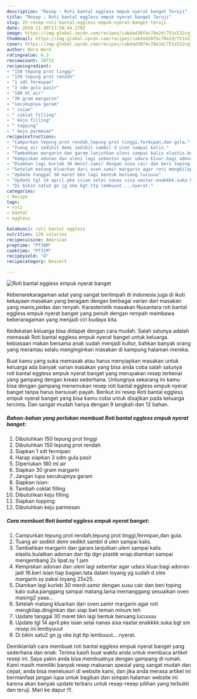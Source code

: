 ```yaml
---
description: "Resep : Roti bantal eggless empuk nyerat banget Teruji"
title: "Resep : Roti bantal eggless empuk nyerat banget Teruji"
slug: 25-resep-roti-bantal-eggless-empuk-nyerat-banget-teruji
date: 2020-11-30T13:58:44.270Z
image: https://img-global.cpcdn.com/recipes/cabdad38f4c78e2d/751x532cq70/roti-bantal-eggless-empuk-nyerat-banget-foto-resep-utama.jpg
thumbnail: https://img-global.cpcdn.com/recipes/cabdad38f4c78e2d/751x532cq70/roti-bantal-eggless-empuk-nyerat-banget-foto-resep-utama.jpg
cover: https://img-global.cpcdn.com/recipes/cabdad38f4c78e2d/751x532cq70/roti-bantal-eggless-empuk-nyerat-banget-foto-resep-utama.jpg
author: Nora Ward
ratingvalue: 4.3
reviewcount: 30712
recipeingredient:
- "150 tepung prot tinggi"
- "150 tepung prot rendah"
- "1 sdt fermipan"
- "3 sdm gula pasir"
- "180 ml air"
- "30 gram margarin"
- "secukupnya garam"
- " isian"
- " coklat filling"
- " keju filling"
- " topping"
- " keju parmesan"
recipeinstructions:
- "Campurkan tepung prot rendah,tepung prot tinggi,fermipan,dan gula."
- "Tuang air sedikit demi sedikit sambil d ulen sampai kalis."
- "Tambahkan margarin dan garam.lanjutkan uleni sampai kalis elastis.bulatkan adonan dan ttp dgn plastik wrap.diamkan sampai mengembang 2x lipat.sy 1 jam"
- "Kempiskan adonan dan uleni lagi sebentar agar udara kluar.bagi adonan jadi 16.beri isian tiap bagian.tata dalam loyang yg sudah d oles margarin.sy pakai loyang 25x25."
- "Diamkan lagi kurleb 30 menit.samir dengan susu cair dan beri toping kalo suka.panggang sampai matang.lama memanggang sesuaikan oven masing2 yaaa..."
- "Setelah matang kluarkan dari oven.samir margarin agar roti mengkilap.dinginkan dan siap bwt teman minum teh"
- "Update tanggal 30 maret bkn lagi bentuk beruang.lucuuuu"
- "Update tgl 14 april.pke isian selai nanas sisa nastar.enakkkk.suka bgt sm resep ini.lembyuuut"
- "Di bikin satu2 gn jg oke bgt.ttp lembuuut....nyerat."
categories:
- Recipe
tags:
- roti
- bantal
- eggless

katakunci: roti bantal eggless 
nutrition: 120 calories
recipecuisine: American
preptime: "PT30M"
cooktime: "PT31M"
recipeyield: "4"
recipecategory: Dessert

---
```



![Roti bantal eggless empuk nyerat banget](https://img-global.cpcdn.com/recipes/cabdad38f4c78e2d/751x532cq70/roti-bantal-eggless-empuk-nyerat-banget-foto-resep-utama.jpg)

Kebenarekaragaman adat yang sangat berlimpah di Indonesia juga di ikuti kekayaan masakan yang beragam dengan berbagai varian dari masakan yang manis,pedas dan renyah. Karasteristik masakan Nusantara roti bantal eggless empuk nyerat banget yang penuh dengan rempah membawa keberaragaman yang menjadi ciri budaya kita.




Kedekatan keluarga bisa didapat dengan cara mudah. Salah satunya adalah memasak Roti bantal eggless empuk nyerat banget untuk keluarga. kebiasaan makan bersama anak sudah menjadi kultur, bahkan banyak orang yang merantau selalu menginginkan masakan di kampung halaman mereka.

Buat kamu yang suka memasak atau harus menyiapkan masakan untuk keluarga ada banyak varian masakan yang bisa anda coba salah satunya roti bantal eggless empuk nyerat banget yang merupakan resep terkenal yang gampang dengan kreasi sederhana. Untungnya sekarang ini kamu bisa dengan gampang menemukan resep roti bantal eggless empuk nyerat banget tanpa harus bersusah payah.
Berikut ini resep Roti bantal eggless empuk nyerat banget yang bisa kamu coba untuk disajikan pada keluarga tercinta. Dan sangat mudah hanya dengan 9 langkah dan 12 bahan.


<!--inarticleads1-->

##### Bahan-bahan yang perlukan membuat Roti bantal eggless empuk nyerat banget:

1. Dibutuhkan 150 tepung prot tinggi
1. Dibutuhkan 150 tepung prot rendah
1. Siapkan 1 sdt fermipan
1. Harap siapkan 3 sdm gula pasir
1. Diperlukan 180 ml air
1. Siapkan 30 gram margarin
1. Jangan lupa secukupnya garam
1. Siapkan  isian:
1. Tambah  coklat filling
1. Dibutuhkan  keju filling
1. Siapkan  topping:
1. Dibutuhkan  keju parmesan




<!--inarticleads2-->

##### Cara membuat  Roti bantal eggless empuk nyerat banget:

1. Campurkan tepung prot rendah,tepung prot tinggi,fermipan,dan gula.
1. Tuang air sedikit demi sedikit sambil d ulen sampai kalis.
1. Tambahkan margarin dan garam.lanjutkan uleni sampai kalis elastis.bulatkan adonan dan ttp dgn plastik wrap.diamkan sampai mengembang 2x lipat.sy 1 jam
1. Kempiskan adonan dan uleni lagi sebentar agar udara kluar.bagi adonan jadi 16.beri isian tiap bagian.tata dalam loyang yg sudah d oles margarin.sy pakai loyang 25x25.
1. Diamkan lagi kurleb 30 menit.samir dengan susu cair dan beri toping kalo suka.panggang sampai matang.lama memanggang sesuaikan oven masing2 yaaa...
1. Setelah matang kluarkan dari oven.samir margarin agar roti mengkilap.dinginkan dan siap bwt teman minum teh
1. Update tanggal 30 maret bkn lagi bentuk beruang.lucuuuu
1. Update tgl 14 april.pke isian selai nanas sisa nastar.enakkkk.suka bgt sm resep ini.lembyuuut
1. Di bikin satu2 gn jg oke bgt.ttp lembuuut....nyerat.




Demikianlah cara membuat roti bantal eggless empuk nyerat banget yang sederhana dan enak. Terima kasih buat waktu anda untuk membaca artikel resep ini. Saya yakin anda bisa membuatnya dengan gampang di rumah. Kami masih memiliki banyak resep makanan spesial yang sangat mudah dan cepat, anda bisa menelusuri di website kami, dan jika anda merasa artikel ini bermanfaat jangan lupa untuk bagikan dan simpan halaman website ini karena akan banyak update terbaru untuk resep-resep pilihan yang terbukti dan teruji. Mari ke dapur !!!. 
